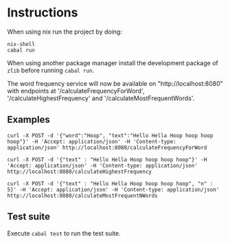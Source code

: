 # Instructions
When using nix run the project by doing:
```
nix-shell
cabal run
```

When using another package manager install the development package of `zlib` before running `cabal run`.

The word frequency service will now be available on "http://localhost:8080" with endpoints at 
'/calculateFrequencyForWord', '/calculateHighestFrequency' and '/calculateMostFrequentWords'.  

## Examples

```
curl -X POST -d '{"word":"Hoop", "text":"Hello Hella Hoop hoop hoop hoop"}' -H 'Accept: application/json' -H 'Content-type: application/json' http://localhost:8080/calculateFrequencyForWord
```
```
curl -X POST -d '{"text" : "Hello Hella Hoop hoop hoop hoop"}' -H 'Accept: application/json' -H 'Content-type: application/json' http://localhost:8080/calculateHighestFrequency
```
```
curl -X POST -d '{"text" : "Hello Hella Hoop hoop hoop hoop", "n" : 5}' -H 'Accept: application/json' -H 'Content-type: application/json' http://localhost:8080/calculateMostFrequentNWords
```

## Test suite
Execute `cabal test` to run the test suite.